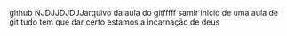 github
NJDJJDJDJJarquivo da aula do gitfffff samir
inicio de uma aula de git
tudo tem que dar certo 
estamos a incarnação de deus 
